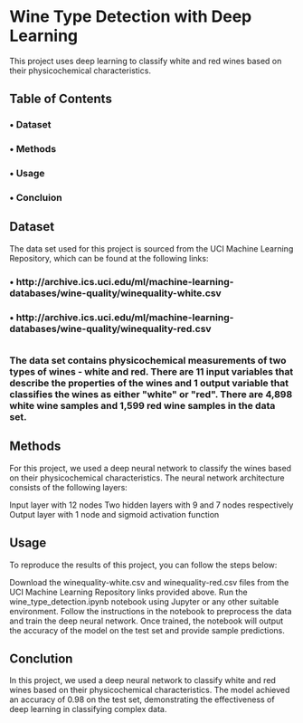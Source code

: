 # Wine Type Detection with Deep Learning
This project uses deep learning to classify white and red wines based on their physicochemical characteristics.


## <b>Table of Contents</b>
<h3>&#x2022; Dataset<br>
<h3>&#x2022; Methods<br>
<h3>&#x2022; Usage <br>
<h3>&#x2022; Concluion



## <b>Dataset</b>

The data set used for this project is sourced from the UCI Machine Learning Repository, which can be found at the following links:

<h3>&#x2022; http://archive.ics.uci.edu/ml/machine-learning-databases/wine-quality/winequality-white.csv
<h3>&#x2022; http://archive.ics.uci.edu/ml/machine-learning-databases/wine-quality/winequality-red.csv
<br>
<br>

The data set contains physicochemical measurements of two types of wines - white and red. There are 11 input variables that describe the properties of the wines and 1 output variable that classifies the wines as either "white" or "red". There are 4,898 white wine samples and 1,599 red wine samples in the data set.


## <b>Methods</b>
For this project, we used a deep neural network to classify the wines based on their physicochemical characteristics. The neural network architecture consists of the following layers:

Input layer with 12 nodes
Two hidden layers with 9 and 7 nodes respectively
Output layer with 1 node and sigmoid activation function


## <b>Usage</b>
To reproduce the results of this project, you can follow the steps below:

Download the winequality-white.csv and winequality-red.csv files from the UCI Machine Learning Repository links provided above.
Run the wine_type_detection.ipynb notebook using Jupyter or any other suitable environment.
Follow the instructions in the notebook to preprocess the data and train the deep neural network.
Once trained, the notebook will output the accuracy of the model on the test set and provide sample predictions.

## <b>Conclution</b>
In this project, we used a deep neural network to classify white and red wines based on their physicochemical characteristics. The model achieved an accuracy of 0.98 on the test set, demonstrating the effectiveness of deep learning in classifying complex data.
